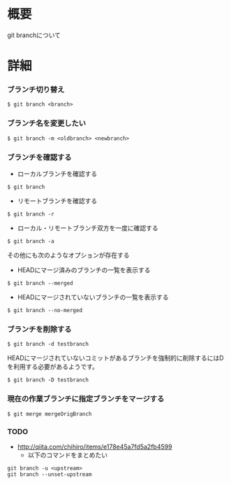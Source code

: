 # 概要
git branchについて

# 詳細

### ブランチ切り替え
```
$ git branch <branch>
```

### ブランチ名を変更したい
```
$ git branch -m <oldbranch> <newbranch>
```

### ブランチを確認する
- ローカルブランチを確認する
```
$ git branch
```
- リモートブランチを確認する
```
$ git branch -r
```
- ローカル・リモートブランチ双方を一度に確認する
```
$ git branch -a
```


その他にも次のようなオプションが存在する
- HEADにマージ済みのブランチの一覧を表示する
```
$ git branch --merged
```
- HEADにマージされていないブランチの一覧を表示する
```
$ git branch --no-merged
```

### ブランチを削除する
```
$ git branch -d testbranch
```

HEADにマージされていないコミットがあるブランチを強制的に削除するにはDを利用する必要があるようです。
```
$ git branch -D testbranch
```

### 現在の作業ブランチに指定ブランチをマージする
```
$ git merge mergeOrigBranch
```

### TODO
- http://qiita.com/chihiro/items/e178e45a7fd5a2fb4599
  - 以下のコマンドをまとめたい
```
git branch -u <upstream>
git branch --unset-upstream
```
